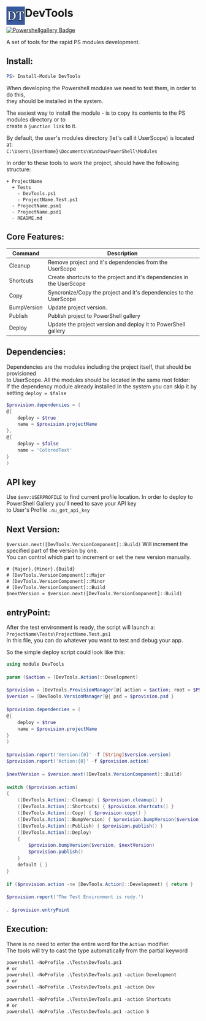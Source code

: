 # <img src="/Docs/Logo/dt.png" alt="Logo" width="48" align="left"/>  DevTools

[![Powershellgallery Badge][psgallery-badge]][psgallery-status]

A set of tools for the rapid PS modules development.


## Install:

```powershell
PS> Install-Module DevTools
```

When developing the Powershell modules we need to test them, in order to do this,<br>
they should be installed in the system.

The easiest way to install the module - is to copy its contents to the PS modules directory or to<br>
create a `junction link` to it.

By default, the user's modules directory (let's call it UserScope) is located at:<br>
`C:\Users\{UserName}\Documents\WindowsPowerShell\Modules`

In order to these tools to work the project, should have the following structure:

```
+ ProjectName
  + Tests
    - DevTools.ps1
    - ProjectName.Test.ps1
  - ProjectName.psm1
  - ProjectName.psd1
  - README.md
```

## Core Features:

| Command   | Description |
| --------- | ----------- |
Cleanup     | Remove project and it's dependencies from the UserScope
Shortcuts   | Create shortcuts to the project and it's dependencies in the UserScope
Copy        | Syncronize/Copy the project and it's dependencies to the UserScope
BumpVersion | Update project version.
Publish     | Publish project to PowerShell gallery
Deploy      | Update the project version and deploy it to PowerShell gallery

## Dependencies:

Dependencies are the modules including the project itself, that should be provisioned<br>
to UserScope. All the modules should be located in the same root folder:<br>
If the dependency module already installed in the system you can skip it by setting `deploy = $false`

``` Powershell
$provision.dependencies = (
@{
    deploy = $true
    name = $provision.projectName
},
@{
    deploy = $false
    name = 'ColoredText'
}
)
```
## API key

Use `$env:USERPROFILE` to find current profile location.
In order to deploy to PowerShell Gallery you'll need to save your API key<br>
to User's Profile `.nu_get_api_key`


## Next Version:

`$version.next([DevTools.VersionComponent]::Build)` Will increment the specified part of the version by one.<br>
You can control which part to increment or set the new version manually.

```
# {Major}.{Minor}.{Build}
# [DevTools.VersionComponent]::Major
# [DevTools.VersionComponent]::Minor
# [DevTools.VersionComponent]::Build
$nextVersion = $version.next([DevTools.VersionComponent]::Build)
```
## entryPoint:

 After the test environment is ready, the script will launch a:<br>
`ProjectName\Tests\ProjectName.Test.ps1`<br>
In this file, you can do whatever you want to test and debug your app.

So the simple deploy script could look like this:

```powershell
using module DevTools

param ($action = [DevTools.Action]::Development)

$provision = [DevTools.ProvisionManager]@{ action = $action; root = $PSScriptRoot }
$version = [DevTools.VersionManager]@{ psd = $provision.psd }

$provision.dependencies = (
@{
    deploy = $true
    name = $provision.projectName
}
)

$provision.report('Version:{0}' -f [String]$version.version)
$provision.report('Action:{0}' -f $provision.action)

$nextVersion = $version.next([DevTools.VersionComponent]::Build)

switch ($provision.action)
{
    ([DevTools.Action]::Cleanup) { $provision.cleanup() }
    ([DevTools.Action]::Shortcuts) { $provision.shortcuts() }
    ([DevTools.Action]::Copy) { $provision.copy() }
    ([DevTools.Action]::BumpVersion) { $provision.bumpVersion($version, $nextVersion) }
    ([DevTools.Action]::Publish) { $provision.publish() }
    ([DevTools.Action]::Deploy)
    {
        $provision.bumpVersion($version, $nextVersion)
        $provision.publish()
    }
    default { }
}

if ($provision.action -ne [DevTools.Action]::Development) { return }

$provision.report('The Test Environment is redy.')

. $provision.entryPoint
```

## Execution:

There is no need to enter the entire word for the `Action` modifier.<br>
The tools will try to cast the type automatically from the partial keyword

```shell
powershell -NoProfile .\Tests\DevTools.ps1
# or
powershell -NoProfile .\Tests\DevTools.ps1 -action Development
# or
powershell -NoProfile .\Tests\DevTools.ps1 -action Dev

powershell -NoProfile .\Tests\DevTools.ps1 -action Shortcuts
# or
powershell -NoProfile .\Tests\DevTools.ps1 -action S
```

[psgallery-badge]: https://img.shields.io/badge/PowerShell_Gallery-1.0.3-green.svg
[psgallery-status]: https://www.powershellgallery.com/packages/DevTools/1.0.3
